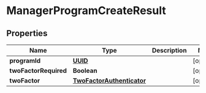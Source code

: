 # ManagerProgramCreateResult

## Properties
Name | Type | Description | Notes
------------ | ------------- | ------------- | -------------
**programId** | [**UUID**](UUID.md) |  |  [optional]
**twoFactorRequired** | **Boolean** |  |  [optional]
**twoFactor** | [**TwoFactorAuthenticator**](TwoFactorAuthenticator.md) |  |  [optional]
